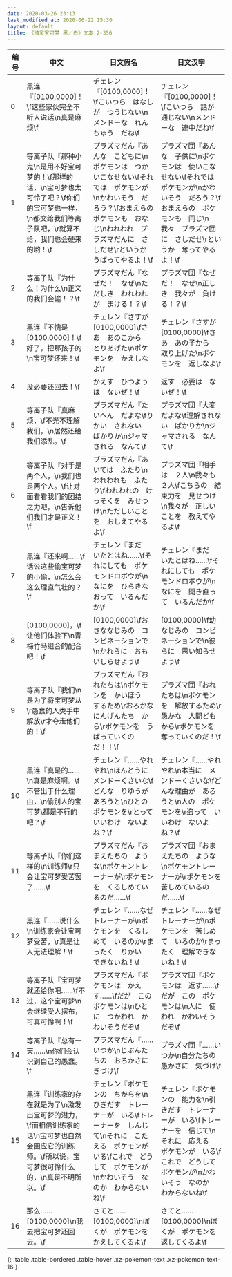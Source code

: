 ```yaml
---
date: 2020-03-26 23:13
last_modified_at: 2020-06-22 15:30
layout: default
title: 《精灵宝可梦 黑／白》文本 2-356
---
```

| 编号 | 中文 | 日文假名 | 日文汉字 |
| ---- | ---- | ---- | --- |
| 0 | 黑连『[0100,0000]！\f这些家伙完全不听人说话\n真是麻烦\f | チェレン『[0100,0000]！\fこいつら　はなしが　つうじない\nメンドーな　れんちゅう　だね\f | チェレン『[0100,0000]！\fこいつら　話が　通じない\nメンドーな　連中だね\f |
| 1 | 等离子队『那种小鬼\n是用不好宝可梦的！\f那样的话，\n宝可梦也太可怜了吧？\f你们的宝可梦也一样，\n都交给我们等离子队吧，\r就算不给，我们也会硬来的哟！\f | プラズマだん『あんな　こどもに\nポケモンは　つかいこなせない\fそれでは　ポケモンが\nかわいそう　だろう？\fおまえらの　ポケモンも　おなじ\nわれわれ　プラズマだんに　さしだせ\rというか　うばってやるよ！\f | プラズマ団『あんな　子供に\nポケモンは　使いこなせない\fそれでは　ポケモンが\nかわいそう　だろう？\fおまえらの　ポケモンも　同じ\n我々　プラズマ団に　さしだせ\rというか　奪ってやるよ！\f |
| 2 | 等离子队『为什么！为什么\n正义的我们会输！？\f | プラズマだん『なぜだ！　なぜ\nただしき　われわれが　まける！？\f | プラズマ団『なぜだ！　なぜ\n正しき　我々が　負ける！？\f |
| 3 | 黑连『不愧是[0100,0000]！\f好了，把那孩子的\n宝可梦还来！\f | チェレン『さすが　[0100,0000]\fさあ　あのこから　とりあげた\nポケモンを　かえしなよ\f | チェレン『さすが　[0100,0000]\fさあ　あの子から　取り上げた\nポケモンを　返しなよ\f |
| 4 | 没必要还回去！\f | かえす　ひつようは　ないぜ！\f | 返す　必要は　ないぜ！\f |
| 5 | 等离子队『真麻烦，\f不光不理解我们，\n居然还给我们添乱。\f | プラズマだん『たいへん　だよな\fりかい　されない　ばかりか\nジャマされる　なんて\f | プラズマ団『大変だよな\f理解されない　ばかりか\nジャマされる　なんて\f |
| 6 | 等离子队『对手是两个人，\n我们也是两个人。\f让对面看看我们的团结之力吧，\n告诉他们我们才是正义！\f | プラズマだん『あいては　ふたり\nわれわれも　ふたり\fわれわれの　けっそくを　みせつけ\nただしいことを　おしえてやるよ\f | プラズマ団『相手は　２人\n我々も　２人\fこちらの　結束力を　見せつけ\n我々が　正しいことを　教えてやるよ\f |
| 7 | 黑连『还来啊……\f话说这些偷宝可梦的小偷，\n怎么会这么理直气壮的？\f | チェレン『まだ　いたとはね……\fそれにしても　ポケモンドロボウが\nなにを　ひらきなおって　いるんだか\f | チェレン『まだ　いたとはね……\fそれにしても　ポケモンドロボウが\nなにを　開き直って　いるんだか\f |
| 8 | [0100,0000]，\f让他们体验下\n青梅竹马组合的配合吧！\f | [0100,0000]\fおさななじみの　コンビネーションで\nかれらに　おもいしらせよう\f | [0100,0000]\f幼なじみの　コンビネーションで\n彼らに　思い知らせよう\f |
| 9 | 等离子队『我们\n是为了将宝可梦从\r愚蠢的人类手中解放\r才夺走他们的！\f | プラズマだん『おれたちは\nポケモンを　かいほう　するため\rおろかな　にんげんたち　から\rポケモンを　うばっていくのだ！！\f | プラズマ団『おれたちは\nポケモンを　解放するため\r愚かな　人間どもから\rポケモンを　奪っていくのだ！\f |
| 10 | 黑连『真是的……\n真是麻烦啊。\f不管出于什么理由，\n偷别人的宝可梦\都是不行的吧？\f | チェレン『……やれやれ\nほんとうに　メンドーくさいな\fどんな　りゆうが　あろうと\nひとの　ポケモンを\rとって　いいわけ　ないよね？\f | チェレン『……やれやれ\n本当に　メンドーくさいな\fどんな理由が　あろうと\n人の　ポケモンを\r盗って　いいわけ　ないよね？\f |
| 11 | 等离子队『你们这样的\n训练师\r只会让宝可梦受苦罢了……\f | プラズマだん『おまえたちの　ような\nポケモントレーナーが\rポケモンを　くるしめているのだ……\f | プラズマ団『おまえたちの　ような\nポケモントレーナーが\rポケモンを　苦しめているのだ……\f |
| 12 | 黑连『……说什么\n训练家会让宝可梦受苦，\r真是让人无法理解！\f | チェレン『……なぜ　トレーナーが\nポケモンを　くるしめて　いるのか\rまったく　りかい　できないね！\f | チェレン『……なぜ　トレーナーが\nポケモンを　苦しめて　いるのか\rまったく　理解できないね！\f |
| 13 | 等离子队『宝可梦就还给你吧……\f不过，这个宝可梦\n会继续受人摆布，可真可怜啊！\f | プラズマだん『ポケモンは　かえす……\fだが　この　ポケモンは\nひとに　つかわれ　かわいそうだぞ\f | プラズマ団『ポケモンは　返す……\fだが　この　ポケモンは\n人に　使われ　かわいそうだぞ\f |
| 14 | 等离子队『总有一天……\n你们会认识到自己的愚蠢。\f | プラズマだん『……いつか\nじぶんたちの　おろかさに　きづけ\f | プラズマ団『……いつか\n自分たちの　愚かさに　気づけ\f |
| 15 | 黑连『训练家的存在就是为了\n激发出宝可梦的潜力，\f而相信训练家的话\n宝可梦也自然会回应它的训练师。\f所以说，宝可梦很可怜什么的，\n真是不明所以。\f | チェレン『ポケモンの　ちからを\nひきだす　トレーナーが　いる\fトレーナーを　しんじて\nそれに　こたえる　ポケモンが　いる\fこれで　どうして　ポケモンが\nかわいそう　なのか　わからないね\f | チェレン『ポケモンの　能力を\n引きだす　トレーナーが　いる\fトレーナーを　信じて\nそれに　応える　ポケモンが　いる\fこれで　どうして　ポケモンが\nかわいそう　なのか　わからないね\f |
| 16 | 那么……[0100,0000]\n我去把宝可梦还回去。\f | さてと……　[0100,0000]\nぼくが　ポケモンを　かえしてくるよ\f | さてと……　[0100,0000]\nぼくが　ポケモンを　返してくるよ\f |
{: .table .table-bordered .table-hover .xz-pokemon-text .xz-pokemon-text-16 }